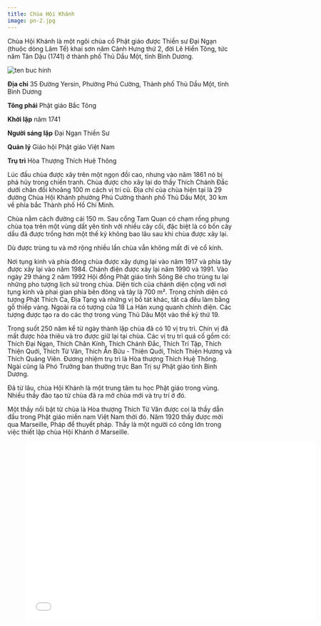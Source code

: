 ```yaml
---
title: Chùa Hội Khánh
image: pn-2.jpg
---
```


Chùa Hội Khánh là một ngôi chùa cổ Phật giáo được Thiền sư Đại Ngạn (thuộc dòng Lâm Tế) khai sơn năm Cảnh Hưng thứ 2, đời Lê Hiển Tông, tức năm Tân Dậu (1741) ở thành phố Thủ Dầu Một, tỉnh Bình Dương.

![ten buc hinh](http://www.vietnamtourism.com//imguploads/tourist/09Chuahoikhanh01.jpg "ten buc hinh")


**Địa chỉ** 	35 Đường Yersin, Phường Phú Cường, Thành phố Thủ Dầu Một, tỉnh Bình Dương

**Tông phái**	Phật giáo Bắc Tông

**Khởi lập**	năm 1741

**Người sáng lập**	Đại Ngạn Thiền Sư

**Quản lý**	Giáo hội Phật giáo Việt Nam

**Trụ trì** 	Hòa Thượng Thích Huệ Thông

Lúc đầu chùa được xây trên một ngọn đồi cao, nhưng vào năm 1861 nó bị phá hủy trong chiến tranh. Chùa được cho xây lại do thầy Thích Chánh Đắc dưới chân đồi khoảng 100 m cách vị trí cũ. Địa chỉ của chùa hiện tại là 29 đường Chùa Hội Khánh phường Phú Cường thành phố Thủ Dầu Một, 30 km về phía bắc Thành phố Hồ Chí Minh.

Chùa nằm cách đường cái 150 m. Sau cổng Tam Quan có chạm rồng phụng chùa tọa trên một vùng dất yên tỉnh với nhiều cây cối, đặc biệt là có bốn cây dầu đã được trồng hơn một thế kỷ không bao lâu sau khi chùa được xây lại.

Dù được trùng tu và mở rộng nhiều lần chùa vẫn không mất đi vẻ cổ kính.

Nơi tụng kinh và phía đông chùa được xây dựng lại vào năm 1917 và phía tây được xây lại vào năm 1984. Chánh điện được xây lại năm 1990 và 1991. Vào ngày 29 tháng 2 năm 1992 Hội đồng Phật giáo tỉnh Sông Bé cho trùng tu lại những pho tượng lịch sử trong chùa. Diện tích của chánh diện cộng với nơi tụng kinh và phai gian phía bên đông và tây là 700 m². Trong chính diện có tượng Phật Thích Ca, Địa Tạng và những vị bồ tát khác, tất cả đều làm bằng gỗ thiếp vàng. Ngoài ra có tượng của 18 La Hán xung quanh chính điện. Các tượng được tạo ra do các thợ trong vùng Thủ Dâu Một vào thế kỷ thứ 19.

Trong suốt 250 năm kể từ ngày thành lập chùa đã có 10 vị trụ trì. Chín vị đã mất được hỏa thiêu và tro được giữ lại tại chùa. Các vị trụ trì quá cố gồm có: Thích Đại Ngạn, Thích Chân Kính, Thích Chánh Đắc, Thích Trí Tập, Thích Thiện Quới, Thích Từ Văn, Thích Ấn Bửu - Thiện Quới, Thích Thiện Hương và Thích Quảng Viên. Đương nhiệm trụ trì là Hòa thượng Thích Huệ Thông. Ngài cũng là Phó Trưởng ban thường trực Ban Trị sự Phật giáo tỉnh Bình Dương.

Đã từ lâu, chùa Hội Khánh là một trung tâm tu học Phật giáo trong vùng. Nhiều thầy đào tạo từ chùa đã ra mở chùa mới và trụ trí ở đó.

Một thầy nổi bật từ chùa là Hòa thượng Thích Từ Văn được coi là thầy dẫn đầu trong Phật giáo miền nam Việt Nam thời đó. Năm 1920 thầy được mời qua Marseille, Pháp để thuyết pháp. Thầy là một người có công lớn trong việc thiết lập chùa Hội Khánh ở Marseille.


<figure><iframe width="650" height="400" src="//www.youtube-nocookie.com/embed/sn1pxTl7gdw" frameborder="0" allowfullscreen></iframe></figure>